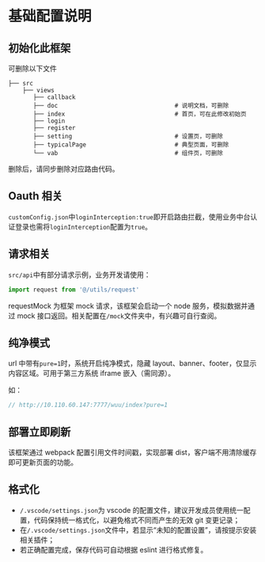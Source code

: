 # 基础配置说明

## 初始化此框架

可删除以下文件

```text
├── src
    ├── views
       ├── callback
       ├── doc                                 # 说明文档，可删除
       ├── index                               # 首页，可在此修改初始页
       ├── login
       ├── register
       ├── setting                             # 设置页，可删除
       ├── typicalPage                         # 典型页面，可删除
       └── vab                                 # 组件页，可删除
```

删除后，请同步删除对应路由代码。

## Oauth 相关

`customConfig.json`中`loginInterception:true`即开启路由拦截，使用业务中台认证登录也需将`loginInterception`配置为`true`。

## 请求相关

`src/api`中有部分请求示例，业务开发请使用：

```js
import request from '@/utils/request'
```

requestMock 为框架 mock 请求，该框架会启动一个 node 服务，模拟数据并通过 mock 接口返回。相关配置在`/mock`文件夹中，有兴趣可自行查阅。

## 纯净模式

url 中带有`pure=1`时，系统开启纯净模式，隐藏 layout、banner、footer，仅显示内容区域。可用于第三方系统 iframe 嵌入（需同源）。

如：

```js
// http://10.110.60.147:7777/wuu/index?pure=1
```

## 部署立即刷新

该框架通过 webpack 配置引用文件时间戳，实现部署 dist，客户端不用清除缓存即可更新页面的功能。

## 格式化

- `/.vscode/settings.json`为 vscode 的配置文件，建议开发成员使用统一配置，代码保持统一格式化，以避免格式不同而产生的无效 git 变更记录；
- 在`/.vscode/settings.json`文件中，若显示“未知的配置设置”，请按提示安装相关插件；
- 若正确配置完成，保存代码可自动根据 eslint 进行格式修复。
